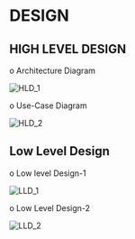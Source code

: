 # DESIGN

## HIGH LEVEL DESIGN

o Architecture Diagram

![HLD_1](https://user-images.githubusercontent.com/101494192/161322943-6978128a-e3a0-4347-a062-3f1ee99ef9b5.jpg)

o Use-Case Diagram

![HLD_2](https://user-images.githubusercontent.com/101494192/161324374-081a2939-5146-43fa-9993-dcf7617647f8.jpg)

## Low Level Design

o Low level Design-1

![LLD_1](https://user-images.githubusercontent.com/101494192/161324739-b0880869-9c5c-4d53-9b5d-5972313f80ef.jpg)

o Low Level Design-2

![LLD_2](https://user-images.githubusercontent.com/101494192/161325149-7cc78ab1-4e81-4587-9e7d-a0c34cba6a7f.jpg)











